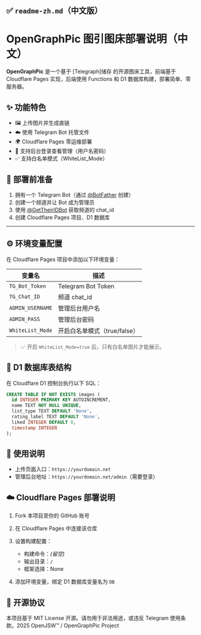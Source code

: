 ## ✅ `readme-zh.md`（中文版）

# OpenGraphPic 图引图床部署说明（中文）

**OpenGraphPic** 是一个基于 [Telegraph]储存 的开源图床工具，前端基于 Cloudflare Pages 实现，后端使用 Functions 和 D1 数据库构建，部署简单、零服务器。

## ✨ 功能特色

- 🖼️ 上传图片并生成直链  
- ☁️ 使用 Telegram Bot 托管文件  
- 🌍 Cloudflare Pages 零运维部署  
- 🔐 支持后台登录查看管理（用户名密码）  
- ✅ 支持白名单模式（WhiteList_Mode）


## 🧩 部署前准备

1. 拥有一个 Telegram Bot（通过 [@BotFather](https://t.me/BotFather) 创建）  
2. 创建一个频道并让 Bot 成为管理员  
3. 使用 [@GetTheirIDBot](https://t.me/GetTheirIDBot) 获取频道的 chat_id  
4. 创建 Cloudflare Pages 项目、D1 数据库  

---

## ⚙️ 环境变量配置

在 Cloudflare Pages 项目中添加以下环境变量：

| 变量名             | 描述                              |
|--------------------|-----------------------------------|
| `TG_Bot_Token`     | Telegram Bot Token                |
| `TG_Chat_ID`       | 频道 chat_id                      |
| `ADMIN_USERNAME`   | 管理后台用户名                    |
| `ADMIN_PASS`       | 管理后台密码                      |
| `WhiteList_Mode`   | 开启白名单模式（true/false）      |

> ✅ 开启 `WhiteList_Mode=true` 后，只有白名单图片才能展示。

## 🧱 D1 数据库表结构

在 Cloudflare D1 控制台执行以下 SQL：

```sql
CREATE TABLE IF NOT EXISTS images (
  id INTEGER PRIMARY KEY AUTOINCREMENT,
  name TEXT NOT NULL UNIQUE,
  list_type TEXT DEFAULT 'None',
  rating_label TEXT DEFAULT 'None',
  liked INTEGER DEFAULT 0,
  timestamp INTEGER
);
```
## 📄 使用说明

* 上传页面入口：`https://yourdomain.net`
* 管理后台地址：`https://yourdomain.net/admin`（需要登录）


## ☁️ Cloudflare Pages 部署说明

1. Fork 本项目至你的 GitHub 账号

2. 在 Cloudflare Pages 中连接该仓库

3. 设置构建配置：

   * 构建命令：*(留空)*
   * 输出目录：`/`
   * 框架选择：None

4. 添加环境变量，绑定 D1 数据库变量名为 `DB`


## 📜 开源协议

本项目基于 MIT License 开源。请勿用于非法用途，或违反 Telegram 使用条款。2025 OpenJSW™ / OpenGraphPic Project
